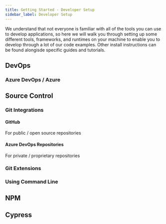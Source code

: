 ```yaml
---
title: Getting Started - Developer Setup
sidebar_label: Developer Setup
---
```


We understand that not everyone is familiar with all of the tools you can use to develop applications, so here we will walk you through setting up some different tools, frameworks, and runtimes on your machine to enable you to develop through a lot of our code examples.  Other install instructions can be found alongisde specific guides and tutorials.

## DevOps

### Azure DevOps / Azure

## Source Control

### Git Integrations

#### GitHub

For public / open source repositories

#### Azure DevOps Repositories

For private / proprietary repositories

### Git Extensions



### Using Command Line

## NPM

## Cypress